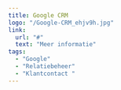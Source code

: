 ```yaml
---
title: Google CRM
logo: "/Google-CRM_ehjv9h.jpg"
link:
  url: "#"
  text: "Meer informatie"
tags:
  - "Google"
  - "Relatiebeheer"
  - "Klantcontact "
---
```

